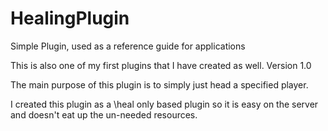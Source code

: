 # HealingPlugin
Simple Plugin, used as a reference guide for applications

This is also one of my first plugins that I have created as well.
Version 1.0

The main purpose of this plugin is to simply just head a specified player.

I created this plugin as a \heal only based plugin so it is easy on the server and doesn't eat up the un-needed resources.
